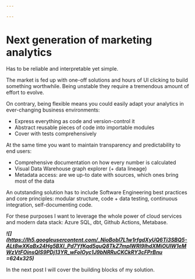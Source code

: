 ```yaml
---

---
```

# Next generation of marketing analytics

Has to be reliable and interpretable yet simple.

The market is fed up with one-off solutions and hours of UI clicking to build something worthwhile. Being unstable they require a tremendous amount of effort to evolve.

On contrary, being flexible means you could easily adapt your analytics in ever-changing business environments:

* Express everything as code and version-control it
* Abstract reusable pieces of code into importable modules
* Cover with tests comprehensively

At the same time you want to maintain transparency and predictability to end users:

* Comprehensive documentation on how every number is calculated
* Visual Data Warehouse graph explorer (+ data lineage)
* Metadata access: are we up-to date with sources, which ones bring most of the data

An outstanding solution has to include Software Engineering best practices and core principles: modular structure, code + data testing, continuous integration, self-documenting code.

For these purposes I want to leverage the whole power of cloud services and modern data stack: Azure SQL, dbt, Github Actions, Metabase.

**_![](https://lh5.googleusercontent.com/_NioBobl7L1w1rfgdXyUQ6Ti3SBQ5-ALt8wXKaBx24Hg5BXI_Pd7YfKqd5quQ8TkZ7mplWRl9lhdXMiOUlW1eMWzVtFOinsQIS9PDj13YR_wFoIOyc1J9bNRRuCKCkRY3cFPrBnu =624x325)_**

In the next post I will cover the building blocks of my solution.
